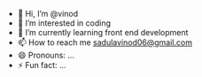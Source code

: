 - 👋 Hi, I’m @vinod
- 👀 I’m interested in coding
- 🌱 I’m currently learning front end development
- 📫 How to reach me sadulavinod06@gmail.com
- 😄 Pronouns: ...
- ⚡ Fun fact: ...

<!---
vinod0 is a ✨ special ✨ repository because its `README.md` (this file) appears on your GitHub profile.
You can click the Preview link to take a look at your changes.
--->
